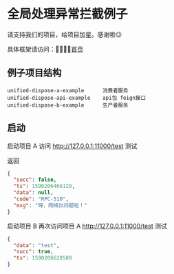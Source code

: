 # 全局处理异常拦截例子

请支持我们的项目，给项目加星。感谢啦😉

具体框架请访问：🚀🚀🚀🚀[首页](https://github.com/purgeteam/spirng-cloud-purgeteam)

## 例子项目结构

```
unified-dispose-a-example      消费者服务
unified-dispose-api-example    api包 feign接口
unified-dispose-b-example      生产者服务
```

## 启动

启动项目 A  访问  http://127.0.0.1:11000/test 测试

返回
```json
{
  "succ": false,
  "ts": 1590206466129,
  "data": null,
  "code": "RPC-510",
  "msg": "呀，网络出问题啦！"
}
```

启动项目 B 再次访问项目 A http://127.0.0.1:11000/test 测试

```json
{
  "data": "test",
  "succ": true,
  "ts": 1590206628589
}
```
